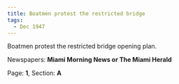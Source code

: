 ```yaml
---  
title: Boatmen protest the restricted bridge  
tags:  
  - Dec 1947  
---  
```

  
Boatmen protest the restricted bridge opening plan.  
  
Newspapers: **Miami Morning News or The Miami Herald**  
  
Page: **1**, Section: **A** 
